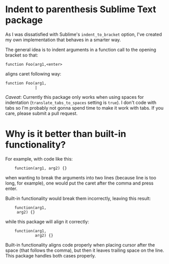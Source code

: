 Indent to parenthesis Sublime Text package
==========================================

As I was dissatisfied with Sublime's `indent_to_bracket` option, I've created my own implementation that behaves in a smarter way.

The general idea is to indent arguments in a function call to the opening bracket so that:

```
function Foo(arg1,<enter>
```

aligns caret following way:

```
function Foo(arg1,
             |
```

*Caveat*: Currently this package only works when using spaces for indentation (`translate_tabs_to_spaces` setting is `true`). I don't code with tabs so I'm probably not gonna spend time to make it work with tabs. If you care, please submit a pull request.

Why is it better than built-in functionality?
=============================================

For example, with code like this:

```
    function(arg1, arg2) {}
```

when wanting to break the arguments into two lines (because line is too long, for example), one would put the caret after the comma and press enter.

Built-in functionality would break them incorrectly, leaving this result:

```
    function(arg1,
     arg2) {}
```

while this package will align it correctly:

```
    function(arg1,
             arg2) {}
```

Built-in functionality aligns code properly when placing cursor after the space (that follows the comma), but then it leaves trailing space on the line. This package handles both cases properly.
